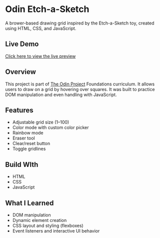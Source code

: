 # Odin Etch-a-Sketch
A brower-based drawing grid inspired by the Etch-a-Sketch toy, created using HTML, CSS, and JavaScript.

## Live Demo
[Click here to view the live preview](https://sarahma12.github.io/odin-etch-a-sketch/)

## Overview
This project is part of [The Odin Project](https://www.theodinproject.com/dashboard) Foundations curriculum. It allows users to draw on a grid by hovering over squares. It was built to practice DOM manipulation and even handling with JavaScript.

## Features
- Adjustable grid size (1–100)
- Color mode with custom color picker
- Rainbow mode
- Eraser tool
- Clear/reset button
- Toggle gridlines

## Build WIth
- HTML
- CSS
- JavaScript

## What I Learned
- DOM manipulation
- Dynamic element creation
- CSS layout and styling (flexboxes)
- Event listeners and interactive UI behavior
